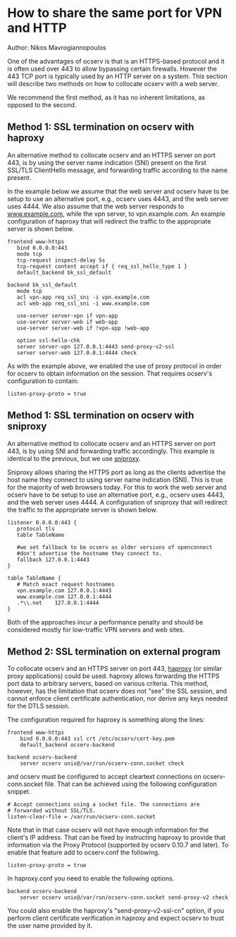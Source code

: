 # How to share the same port for VPN and HTTP

Author: Nikos Mavrogiannopoulos

One of the advantages of ocserv is that is an HTTPS-based protocol
and it is often used over 443 to allow bypassing certain firewalls.
However the 443 TCP port is typically used by an HTTP server
on a system. This section will describe two methods on how to collocate
ocserv with a web server.

We recommend the first method, as it has no inherent limitations, as
opposed to the second.

## Method 1: SSL termination on ocserv with haproxy

An alternative method to collocate ocserv and an HTTPS server on port 443,
is by using the server name indication (SNI) present on the first SSL/TLS
ClientHello message, and forwarding traffic according to the name present.

In the example below we assume that the web server and ocserv have to be setup
to use an alternative port, e.g., ocserv uses 4443, and the web server uses
4444. We also assume that the web server responds to www.example.com, while
the vpn server, to vpn.example.com. An example configuration of haproxy that
will redirect the traffic to the appropriate server is shown below.

```
frontend www-https
   bind 0.0.0.0:443
   mode tcp
   tcp-request inspect-delay 5s
   tcp-request content accept if { req_ssl_hello_type 1 }
   default_backend bk_ssl_default

backend bk_ssl_default
   mode tcp
   acl vpn-app req_ssl_sni -i vpn.example.com
   acl web-app req_ssl_sni -i www.example.com

   use-server server-vpn if vpn-app
   use-server server-web if web-app
   use-server server-web if !vpn-app !web-app

   option ssl-hello-chk
   server server-vpn 127.0.0.1:4443 send-proxy-v2-ssl
   server server-web 127.0.0.1:4444 check
```

As with the example above, we enabled the use of proxy protocol
in order for ocserv to obtain information on the session. That
requires ocserv's configuration to contain:

```
listen-proxy-proto = true
```


## Method 1: SSL termination on ocserv with sniproxy

An alternative method to collocate ocserv and an HTTPS server on port 443,
is by using SNI and forwarding traffic accordingly. This example is
identical to the previous, but we use [sniproxy](https://github.com/dlundquist/sniproxy).

Sniproxy allows sharing the HTTPS port as long as the clients advertise
the host name they connect to using server name indication (SNI). This
is true for the majority of web browsers today. For this to work the web
server and ocserv have to be setup to use an alternative port, e.g.,
ocserv uses 4443, and the web server uses 4444. A configuration of sniproxy
that will redirect the traffic to the appropriate server is shown below.

``` 
listener 0.0.0.0:443 {
   protocol tls
   table TableName

   #we set fallback to be ocserv as older versions of openconnect 
   #don't advertise the hostname they connect to.
   fallback 127.0.0.1:4443
}

table TableName {
   # Match exact request hostnames
   vpn.example.com 127.0.0.1:4443
   www.example.com 127.0.0.1:4444
   .*\\.net    127.0.0.1:4444
}
```

Both of the approaches incur a performance penalty and should be considered
mostly for low-traffic VPN servers and web sites.

## Method 2: SSL termination on external program

To collocate ocserv and an HTTPS server on port 443, 
[haproxy](http://www.haproxy.org/) (or similar proxy applications) could
be used. haproxy allows forwarding the HTTPS port data to arbitrary servers,
based on various criteria. This method, however, has the limitation that
ocserv does not "see" the SSL session, and cannot enforce client certificate
authentication, nor derive any keys needed for the DTLS session.

The configuration required for haproxy is something along the lines:
```
frontend www-https
    bind 0.0.0.0:443 ssl crt /etc/ocserv/cert-key.pem
    default_backend ocserv-backend

backend ocserv-backend
    server ocserv unix@/var/run/ocserv-conn.socket check
```

and ocserv must be configured to accept cleartext connections on
ocserv-conn.socket file. That can be achieved using the following
configuration snippet.

```
# Accept connections using a socket file. The connections are
# forwarded without SSL/TLS.
listen-clear-file = /var/run/ocserv-conn.socket
```

Note that in that case ocserv will not have enough information
for the client's IP address. That can be fixed by instructing
haproxy to provide that information via the Proxy Protocol (supported
by ocserv 0.10.7 and later). To enable that feature add to ocserv.conf
the following.

```
listen-proxy-proto = true
```

In haproxy.conf you need to enable the following options.
```
backend ocserv-backend
    server ocserv unix@/var/run/ocserv-conn.socket send-proxy-v2 check
```

You could also enable the haproxy's "send-proxy-v2-ssl-cn" option, if
you perform client certificate verification in haproxy and expect
ocserv to trust the user name provided by it.


